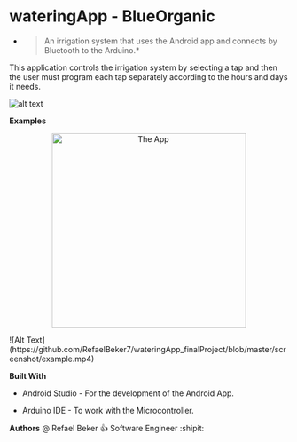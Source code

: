 # wateringApp - BlueOrganic


* > An irrigation system that uses the Android app and connects by Bluetooth to the Arduino.*

This application controls the irrigation system by selecting a tap and then the user must program each tap separately according to the hours and days it needs.

![alt text](https://github.com/RefaelBeker7/wateringApp_finalProject/blob/master/screenshot/App_Arduino.jpeg)

**Examples**

<p align="center">
  <img src="https://github.com/RefaelBeker7/wateringApp_finalProject/blob/master/screenshot/App1.jpeg" width="350" title="The App">
</p>
![Alt Text](https://github.com/RefaelBeker7/wateringApp_finalProject/blob/master/screenshot/example.mp4)


**Built With**

- Android Studio - For the development of the Android App.

- Arduino IDE - To work with the Microcontroller.

**Authors**
@ Refael Beker :+1: Software Engineer :shipit:
